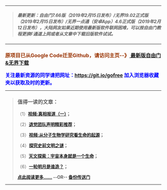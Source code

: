***
>##### 最新更新：自由门7.66版（2019年2月15日发布）/无界19.02正式版（2019年2月15日发布）/无界一点通（安卓App）4.6正式版（2019年2月12日发布），大陆网友如果近期使用最新版软件联网困难，可以按自由门教程更换F通道上网或者从文章中下载旧版软件试试。
***

<h3><font color="#993300"> 原项目已从Google Code迁至Github，请访问主页--》<a href="https://github.com/sglfree/freesky/wiki/%E8%87%AA%E7%94%B1%E9%97%A8%E6%9C%80%E6%96%B0%E7%89%88%E4%B8%8B%E8%BD%BD-%E6%97%A0%E7%95%8C%E6%B5%8F%E8%A7%88%E6%9C%80%E6%96%B0%E6%AD%A3%E5%BC%8F%E7%89%88%E4%B8%8B%E8%BD%BD-%E7%BF%BB%E5%A2%99%E8%BD%AF%E4%BB%B6%E4%B8%8B%E8%BD%BD" target="_blank"> 最新版自由门&无界下载</a></font></h3>

<font color="blue" size="3"><strong>关注最新资源的同学请把网址：<font color="#993300"><a href="https://git.io/gofree" target="_blank">https://git.io/gofree</a> </font>加入浏览器收藏夹以获取及时的更新。</strong></font>

***
>###  值得一读的文章：
> <p>（1）<strong><a href="https://jump04.global.ssl.fastly.net/forum.php?i=b1" target="_blank">视频:真相报道（一）</a>；</strong></p>
> <p>（2）<strong><a href="https://jump04.global.ssl.fastly.net/forum.php?i=b2" target="_blank">退党团队声明精彩推荐</a>；</strong></p>
> <p>（3）<strong><a href="https://jump04.global.ssl.fastly.net/forum.php?i=b3" target="_blank">视频:从分子生物学研究看生命的起源</a>；</strong></p>
> <p>（4）<strong><a href="https://jump04.global.ssl.fastly.net/forum.php?i=b4" target="_blank">探究史前文明之谜</a>；</strong></p>
> <p>（5）<strong><a href="https://jump04.global.ssl.fastly.net/forum.php?i=b5" target="_blank">天文探索：宇宙本身就是一个生命</a>；</strong></p>
> <p>（6）<strong><a href="https://jump04.global.ssl.fastly.net/forum.php?i=b6" target="_blank">一轮明月是谁造？</a>；</strong></p>
> <p><strong><a href="https://jump04.global.ssl.fastly.net/forum.php?i=b7" target="_blank">点此阅读更多……</a> --OR-- <a href="http://go2.s3cdn.cofeed.wintest/index.html?i=b7https://s3.amazonaws.comtest/freeskya/index.html?i=b7http://cbi.gofreez.aocool.mentest/forum.php?i=b7" target="_blank">备份传送门</a></strong></p>
***
